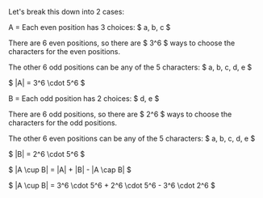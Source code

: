 Let's break this down into 2 cases:

A = Each even position has 3 choices: $ a, b, c $

There are 6 even positions, so there are $ 3^6 $ ways to choose the characters for the even positions.

The other 6 odd positions can be any of the 5 characters: $ a, b, c, d, e $

$ |A| = 3^6 \cdot 5^6 $

B = Each odd position has 2 choices: $ d, e $

There are 6 odd positions, so there are $ 2^6 $ ways to choose the characters for the odd positions.

The other 6 even positions can be any of the 5 characters: $ a, b, c, d, e $

$ |B| = 2^6 \cdot 5^6 $

$ |A \cup B| = |A| + |B| - |A \cap B| $

$ |A \cup B| = 3^6 \cdot 5^6 + 2^6 \cdot 5^6 - 3^6 \cdot 2^6 $
